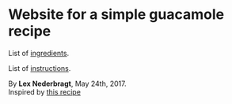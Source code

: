 # Website for a simple guacamole recipe

List of [ingredients](ingredients).

List of [instructions](instructions.md).

By **Lex Nederbragt**, May 24th, 2017.  
Inspired by [this recipe](http://allrecipes.com/recipe/14231/guacamole/)
